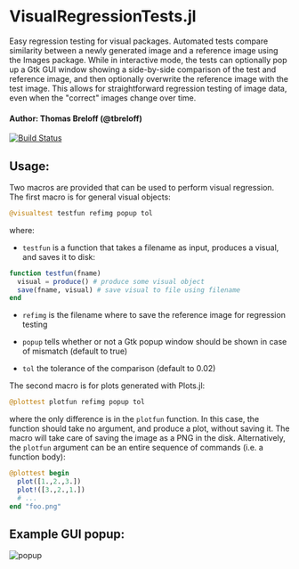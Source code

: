 # VisualRegressionTests.jl

Easy regression testing for visual packages. Automated tests compare similarity between a newly generated image
and a reference image using the Images package. While in interactive mode, the tests can optionally pop up a
Gtk GUI window showing a side-by-side comparison of the test and reference image, and then optionally overwrite
the reference image with the test image. This allows for straightforward regression testing of image data, even
when the "correct" images change over time.

#### Author: Thomas Breloff (@tbreloff)

[![Build Status](https://travis-ci.org/tbreloff/VisualRegressionTests.jl.svg?branch=master)](https://travis-ci.org/tbreloff/VisualRegressionTests.jl)

## Usage:

Two macros are provided that can be used to perform visual regression. The first macro is for general visual
objects:

```julia
@visualtest testfun refimg popup tol
```

where:

- `testfun` is a function that takes a filename as input, produces a visual, and saves it to disk:

```julia
function testfun(fname)
  visual = produce() # produce some visual object
  save(fname, visual) # save visual to file using filename
end
```

- `refimg` is the filename where to save the reference image for regression testing

- `popup` tells whether or not a Gtk popup window should be shown in case of mismatch (default to true)

- `tol` the tolerance of the comparison (default to 0.02)

The second macro is for plots generated with Plots.jl:

```julia
@plottest plotfun refimg popup tol
```

where the only difference is in the `plotfun` function. In this case, the function should take no argument,
and produce a plot, without saving it. The macro will take care of saving the image as a PNG in the disk.
Alternatively, the `plotfun` argument can be an entire sequence of commands (i.e. a function body):

```julia
@plottest begin
  plot([1.,2.,3.])
  plot!([3.,2.,1.])
  # ...
end "foo.png"
```

## Example GUI popup:

![popup](popup.png)
